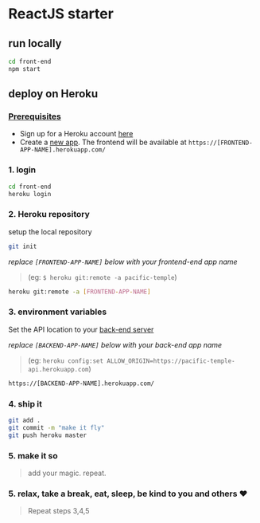 # ReactJS starter

## run locally

```bash
cd front-end
npm start
```

## deploy on Heroku

### [Prerequisites](https://github.com/mihaelamiches/shipit/blob/master/README.md)

- Sign up for a Heroku account [here](https://signup.heroku.com/)
- Create a [new app](https://dashboard.heroku.com/new-app). The frontend will be available at `https://[FRONTEND-APP-NAME].herokuapp.com/`

### 1. login

```bash
cd front-end
heroku login
```

### 2. Heroku repository

setup the local repository

```bash
git init
```

_replace `[FRONTEND-APP-NAME]` below with your frontend-end app name_
> (eg: `$ heroku git:remote -a pacific-temple`)

```bash
heroku git:remote -a [FRONTEND-APP-NAME]
```

### 3. environment variables

Set the API location to your [back-end server](https://github.com/mihaelamiches/shipit/blob/master/back-end/README.md)

_replace `[BACKEND-APP-NAME]` below with your back-end app name_
> (eg: `heroku config:set ALLOW_ORIGIN=https://pacific-temple-api.herokuapp.com`)

```bash
https://[BACKEND-APP-NAME].herokuapp.com/
```

### 4. ship it

```bash
git add .
git commit -m "make it fly"
git push heroku master
```

### 5. make it so

> add your magic. repeat.

### 5. relax, take a break, eat, sleep, be kind to you and others ❤️

> Repeat steps 3,4,5